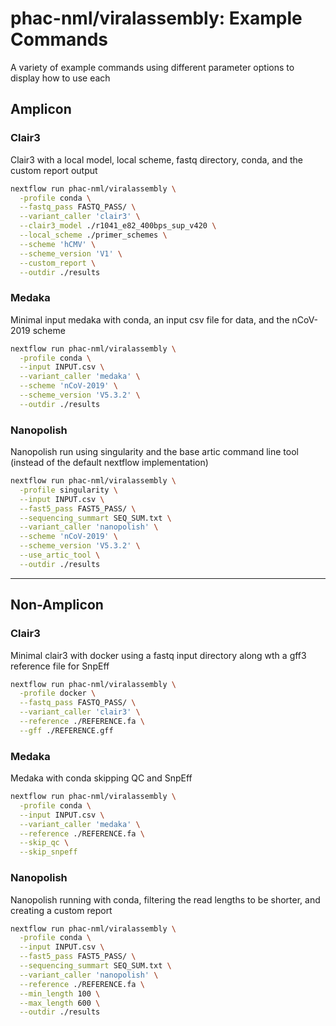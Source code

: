 # phac-nml/viralassembly: Example Commands
A variety of example commands using different parameter options to display how to use each

## Amplicon

### Clair3
Clair3 with a local model, local scheme, fastq directory, conda, and the custom report output

```bash
nextflow run phac-nml/viralassembly \
  -profile conda \
  --fastq_pass FASTQ_PASS/ \
  --variant_caller 'clair3' \
  --clair3_model ./r1041_e82_400bps_sup_v420 \
  --local_scheme ./primer_schemes \
  --scheme 'hCMV' \
  --scheme_version 'V1' \
  --custom_report \
  --outdir ./results
```

### Medaka
Minimal input medaka with conda, an input csv file for data, and the nCoV-2019 scheme

```bash
nextflow run phac-nml/viralassembly \
  -profile conda \
  --input INPUT.csv \
  --variant_caller 'medaka' \
  --scheme 'nCoV-2019' \
  --scheme_version 'V5.3.2' \
  --outdir ./results
```

### Nanopolish
Nanopolish run using singularity and the base artic command line tool (instead of the default nextflow implementation)

```bash
nextflow run phac-nml/viralassembly \
  -profile singularity \
  --input INPUT.csv \
  --fast5_pass FAST5_PASS/ \
  --sequencing_summart SEQ_SUM.txt \
  --variant_caller 'nanopolish' \
  --scheme 'nCoV-2019' \
  --scheme_version 'V5.3.2' \
  --use_artic_tool \
  --outdir ./results
```

--------------------------

## Non-Amplicon

### Clair3
Minimal clair3 with docker using a fastq input directory along wth a gff3 reference file for SnpEff

```bash
nextflow run phac-nml/viralassembly \
  -profile docker \
  --fastq_pass FASTQ_PASS/ \
  --variant_caller 'clair3' \
  --reference ./REFERENCE.fa \
  --gff ./REFERENCE.gff
```

### Medaka
Medaka with conda skipping QC and SnpEff

```bash
nextflow run phac-nml/viralassembly \
  -profile conda \
  --input INPUT.csv \
  --variant_caller 'medaka' \
  --reference ./REFERENCE.fa \
  --skip_qc \
  --skip_snpeff
```

### Nanopolish
Nanopolish running with conda, filtering the read lengths to be shorter, and creating a custom report

```bash
nextflow run phac-nml/viralassembly \
  -profile conda \
  --input INPUT.csv \
  --fast5_pass FAST5_PASS/ \
  --sequencing_summart SEQ_SUM.txt \
  --variant_caller 'nanopolish' \
  --reference ./REFERENCE.fa \
  --min_length 100 \
  --max_length 600 \
  --outdir ./results
```
